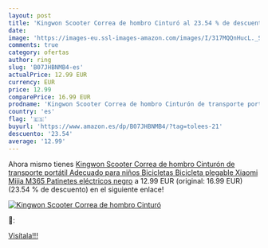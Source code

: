 ```yaml
---
layout: post
title: 'Kingwon Scooter Correa de hombro Cinturó al 23.54 % de descuento'
date: 
image: 'https://images-eu.ssl-images-amazon.com/images/I/317MQQnHucL._SL200_.jpg'
comments: true
category: ofertas
author: ring
slug: 'B07JHBNMB4-es'
actualPrice: 12.99 EUR
currency: EUR
price: 12.99
comparePrice: 16.99 EUR
prodname: 'Kingwon Scooter Correa de hombro Cinturón de transporte portátil Adecuado para niños Bicicletas Bicicleta plegable Xiaomi Mijia M365 Patinetes eléctricos  negro'
country: 'es'
flag: '🇪🇸'
buyurl: 'https://www.amazon.es/dp/B07JHBNMB4/?tag=tolees-21'
descuento: '23.54'
average: '12.99'
---
```


Ahora mismo tienes [Kingwon Scooter Correa de hombro Cinturón de transporte portátil Adecuado para niños Bicicletas Bicicleta plegable Xiaomi Mijia M365 Patinetes eléctricos  negro](https://www.amazon.es/dp/B07JHBNMB4/?tag=tolees-21) a 12.99 EUR (original: 16.99 EUR) (23.54 %  de descuento) en el siguiente enlace!

[![Kingwon Scooter Correa de hombro Cinturó](https://images-eu.ssl-images-amazon.com/images/I/317MQQnHucL._SL200_.jpg)](https://www.amazon.es/dp/B07JHBNMB4/?tag=tolees-21)

🔎:


[Visítala!!!](https://www.amazon.es/dp/B07JHBNMB4/?tag=tolees-21)
